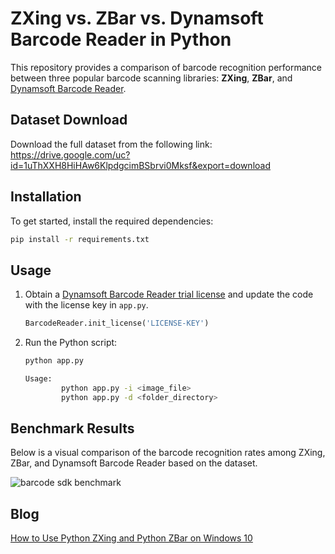 # ZXing vs. ZBar vs. Dynamsoft Barcode Reader in Python
This repository provides a comparison of barcode recognition performance between three popular barcode scanning libraries: **ZXing**, **ZBar**, and [Dynamsoft Barcode Reader](https://pypi.org/project/dbr/).

## Dataset Download
Download the full dataset from the following link: https://drive.google.com/uc?id=1uThXXH8HiHAw6KlpdgcimBSbrvi0Mksf&export=download

## Installation

To get started, install the required dependencies:

```bash
pip install -r requirements.txt
```


## Usage
1. Obtain a [Dynamsoft Barcode Reader trial license](ttps://www.dynamsoft.com/customer/license/trialLicense) and update the code with the license key in `app.py`.
    
    ```python
    BarcodeReader.init_license('LICENSE-KEY')
    ```

2. Run the Python script:

    ```bash
    python app.py
    
    Usage:
            python app.py -i <image_file>
            python app.py -d <folder_directory>
    ```
    
## Benchmark Results
Below is a visual comparison of the barcode recognition rates among ZXing, ZBar, and Dynamsoft Barcode Reader based on the dataset.

![barcode sdk benchmark](https://www.dynamsoft.com/codepool/img/2020/02/benchmark-barcode-sdk.png)

## Blog
[How to Use Python ZXing and Python ZBar on Windows 10](https://www.dynamsoft.com/codepool/python-zxing-zbar-barcode.html)
